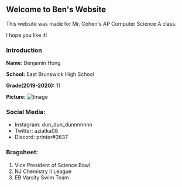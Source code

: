 ## Welcome to Ben's Website

This website was made for Mr. Cohen's AP Computer Science A class.

I hope you like it!

### Introduction

**Name:** Benjamin Hong

**School:** East Brunswick High School

**Grade(2019-2020):** 11

**Picture:**
![Image](https://user-images.githubusercontent.com/65523909/82566577-1f1b7600-9b4a-11ea-9834-7e29bd55f1fe.png)

### Social Media:
  - Instagram: dun_dun_dunnnnnnn
  - Twitter: aziatka08
  - Discord: printer#3637
  
### Bragsheet:
  1. Vice President of Science Bowl
  2. NJ Chemistry II League
  3. EB Varsity Swim Team
